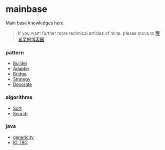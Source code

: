 # mainbase
Main base knowledges here.
> If you want further more technical articles of mine, please move to [醒者呆的博客园](http://www.cnblogs.com/Evsward/)

### pattern
- [Builder](https://github.com/evsward/mainbase/tree/master/src/pattern/builder)
- [Adapter](https://github.com/evsward/mainbase/tree/master/src/pattern/adapter)
- [Bridge](https://github.com/evsward/mainbase/tree/master/src/pattern/bridge)
- [Strategy](https://github.com/evsward/mainbase/tree/master/src/pattern/strategy)
- [Decorate](https://github.com/evsward/mainbase/tree/master/src/pattern/decorate)

### algorithms
- [Sort](https://github.com/evsward/mainbase/tree/master/src/algorithms/sort)
- [Search](https://github.com/evsward/mainbase/tree/master/src/algorithms/search)

### java
- [genericity](https://github.com/evsward/mainbase/tree/master/src/javaS/genericity)
- [IO TBC](https://github.com/evsward/mainbase/tree/master/src/javaS/IO)